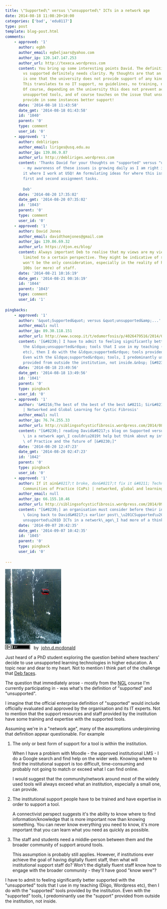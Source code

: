 ```yaml
---
title: \"Supported\" versus \"unsupported\" ICTs in a network age
date: 2014-08-18 11:08:20+10:00
categories: ['bad', 'edu8117']
type: post
template: blog-post.html
comments:
    - approved: '1'
      author: egbh
      author_email: egbeljaars@yahoo.com
      author_ip: 120.147.147.253
      author_url: http://texeca.wordpress.com
      content: You bring up some interesting points David. The definition of unsupported
        vs supported definitely needs clarity. My thoughts are that an unsupported tool
        is one that the university does not provide support of any kind to assist academics.
        This translates to no IT support, no guidelines, no training, no help desk access.
        Of course, depending on the university this does not prevent academics from using
        unsupported tools, and of course touches on the issue that unsupported tools may
        provide in some instances better support!
      date: '2014-08-18 11:43:58'
      date_gmt: '2014-08-18 01:43:58'
      id: '1040'
      parent: '0'
      type: comment
      user_id: '0'
    - approved: '1'
      author: debliriges
      author_email: liriges@usq.edu.au
      author_ip: 139.86.9.87
      author_url: http://debliriges.wordpress.com
      content: 'Thanks David for your thoughts on "supported" versus "unsupported" ICTs
        - my awareness of these issues is growing daily as I am right in the thick of
        it where I work at USQ! Am formulating ideas for where this issue may fit in the
        first and second assignment tasks.
    
        Deb'
      date: '2014-08-20 17:35:02'
      date_gmt: '2014-08-20 07:35:02'
      id: '1043'
      parent: '0'
      type: comment
      user_id: '0'
    - approved: '1'
      author: David Jones
      author_email: davidthomjones@gmail.com
      author_ip: 139.86.69.32
      author_url: https://djon.es/blog/
      content: Always important Deb to realise that my views are my views and hence are
        limited to a certain perspective. They might be indicative of something, but that
        won't be the only consideration, especially in the reality of having to support
        100s (or more) of staff.
      date: '2014-08-21 10:16:19'
      date_gmt: '2014-08-21 00:16:19'
      id: '1044'
      parent: '1043'
      type: comment
      user_id: '1'
    
pingbacks:
    - approved: '1'
      author: '&quot;Supported&quot; versus &quot;unsupported&amp;...'
      author_email: null
      author_ip: 89.30.118.151
      author_url: http://www.scoop.it/t/edumorfosis/p/4026479516/2014/08/18/supported-versus-unsupported-icts-in-a-network-age
      content: '[&#8230;] I have to admit to feeling significantly better supported with
        the &ldquo;unsupported&rdquo; tools that I use in my teaching (Diigo, WordPress
        etc), then I do with the &ldquo;supported&rdquo; tools provided by the institution.
        Even with the &ldquo;supported&rdquo; tools, I predominantly use the &ldquo;support&rdquo;
        provided from outside the institution, not inside.&nbsp; [&#8230;]'
      date: '2014-08-18 23:49:56'
      date_gmt: '2014-08-18 13:49:56'
      id: '1041'
      parent: '0'
      type: pingback
      user_id: '0'
    - approved: '1'
      author: '&#8216;The best of the best of the best &#8211; Sir&#8217; (Men in Black)
        | Networked and Global Learning for Cystic Fibrosis'
      author_email: null
      author_ip: 76.74.255.33
      author_url: http://siblingsofcysticfibrosis.wordpress.com/2014/08/20/the-best-of-the-best-of-the-best-sir-men-in-black/
      content: "[&#8230;] reading David&#8217;s blog on Supported versus unsupported ICTs\
        \ in a network age\_I couldn\u2019t help but think about my interest in Communities\
        \ of Practice and the future of [&#8230;]"
      date: '2014-08-20 12:47:23'
      date_gmt: '2014-08-20 02:47:23'
      id: '1042'
      parent: '0'
      type: pingback
      user_id: '0'
    - approved: '1'
      author: If it ain&#8217;t broke, don&#8217;t fix it &#8211; Technology to support
        Communities of Practice (CoPs) | networked, global and learning
      author_email: null
      author_ip: 66.155.10.46
      author_url: http://siblingsofcysticfibrosis.wordpress.com/2014/09/07/if-it-aint-broke-dont-fix-it-technology-to-support-communities-of-practice-cops/
      content: "[&#8230;] an organisation must consider before their introduction. \_\
        \ Going back to David&#8217;s earlier post\_\u201CSupported\u201D versus \u201C\
        unsupported\u201D ICTs in a network\_age\_I had more of a think about it [&#8230;]"
      date: '2014-09-07 20:42:35'
      date_gmt: '2014-09-07 10:42:35'
      id: '1045'
      parent: '0'
      type: pingback
      user_id: '0'
    
---
```

[![1427 feet above the valley floor by john.d.mcdonald, on Flickr](images/3253110188_2acbfbf4b8_m.jpg "1427 feet above the valley floor by john.d.mcdonald, on Flickr")](https://www.flickr.com/photos/psychoactive/3253110188/)  
[![Creative Commons Creative Commons Attribution 2.0 Generic License](images/80x15.png "Creative Commons Creative Commons Attribution 2.0 Generic License")](http://creativecommons.org/licenses/by/2.0/)   by  [](https://www.flickr.com/people/psychoactive/)[john.d.mcdonald](https://www.flickr.com/people/psychoactive/) [](http://www.imagecodr.org/)

Just heard of a PhD student exploring the question behind where teachers' decide to use unsupported learning technologies in higher education. A topic near and dear to my heart. Not to mention I think part of the challenge that [Deb faces](http://debliriges.wordpress.com/2014/08/03/me-as-teacher/).

The question that immediately arose - mostly from the [NGL](http://netgl.wordpress.com) course I'm currently participating in - was what's the definition of "supported" and "unsupported".

I imagine that the official enterprise definition of "supported" would include officially evaluated and approved by the organisation and its IT experts. Not to mention that the support resources and staff provided by the institution have some training and expertise with the supported tools.

Assuming we're in a "network age", many of the assumptions underpinning that definition appear questionable. For example

1. The only or best form of support for a tool is within the institution.
    
    When I have a problem with Moodle - the approved institutional LMS - I do a Google search and find help on the wider web. Knowing where to find the institutional support is too difficult, time-consuming and probably not going to match or exceed what I can find online.
    
    I would suggest that the community/network around most of the widely used tools will always exceed what an institution, especially a small one, can provide.
    
2. The institutional support people have to be trained and have expertise in order to support a tool.
    
    A connectivist perspect suggests it's the ability to know where to find information/knowledge that is more important now than knowing something. You can never know everything you need to know, it's more important that you can learn what you need as quickly as possible.
    
3. The staff and students need a middle-person between them and the broader community of support around tools.
    
    This assumption is probably still applies. However, if institutions ever achieve the goal of having digitally fluent staff, then what will institutional support staff do? Won't the digitally fluent staff know how to engage with the broader community - they'll have good "know were"?
    

I have to admit to feeling significantly better supported with the "unsupported" tools that I use in my teaching (Diigo, Wordpress etc), then I do with the "supported" tools provided by the institution. Even with the "supported" tools, I predominantly use the "support" provided from outside the institution, not inside.